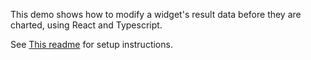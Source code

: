 This demo shows how to modify a widget's result data before they are charted, using React and Typescript.

See [This readme](../readme.md) for setup instructions.
